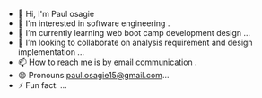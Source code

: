 - 👋 Hi, I'm Paul osagie
- 👀 I’m interested in software engineering .
- 🌱 I’m currently learning web boot camp development design ...
- 💞️ I’m looking to collaborate on analysis requirement and design implementation ...
- 📫 How to reach me is by email communication .
- 😄 Pronouns:paul.osagie15@gmail.com...
- ⚡ Fun fact: ...

<!---
paulosagie15/paulosagie15 is a ✨ special ✨ repository because its `README.md` (this file) appears on your GitHub profile.
You can click the Preview link to take a look at your changes.
--->
